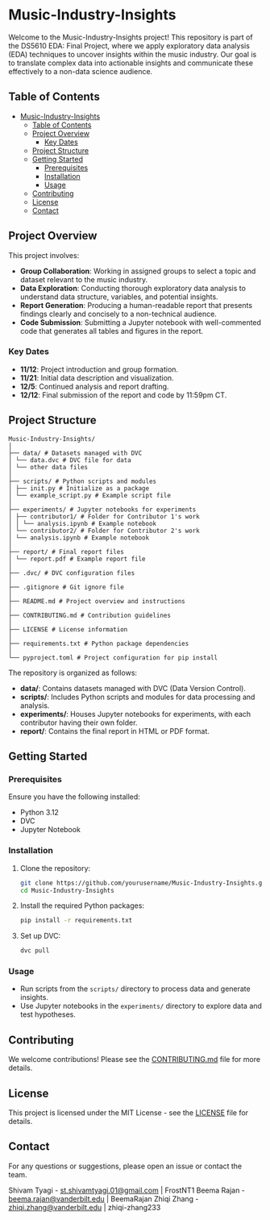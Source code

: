 # Music-Industry-Insights

Welcome to the Music-Industry-Insights project! This repository is part of the DS5610 EDA: Final Project, where we apply exploratory data analysis (EDA) techniques to uncover insights within the music industry. Our goal is to translate complex data into actionable insights and communicate these effectively to a non-data science audience.

## Table of Contents

- [Music-Industry-Insights](#music-industry-insights)
  - [Table of Contents](#table-of-contents)
  - [Project Overview](#project-overview)
    - [Key Dates](#key-dates)
  - [Project Structure](#project-structure)
  - [Getting Started](#getting-started)
    - [Prerequisites](#prerequisites)
    - [Installation](#installation)
    - [Usage](#usage)
  - [Contributing](#contributing)
  - [License](#license)
  - [Contact](#contact)

## Project Overview

This project involves:

- **Group Collaboration**: Working in assigned groups to select a topic and dataset relevant to the music industry.
- **Data Exploration**: Conducting thorough exploratory data analysis to understand data structure, variables, and potential insights.
- **Report Generation**: Producing a human-readable report that presents findings clearly and concisely to a non-technical audience.
- **Code Submission**: Submitting a Jupyter notebook with well-commented code that generates all tables and figures in the report.

### Key Dates

- **11/12**: Project introduction and group formation.
- **11/21**: Initial data description and visualization.
- **12/5**: Continued analysis and report drafting.
- **12/12**: Final submission of the report and code by 11:59pm CT.

## Project Structure
```
Music-Industry-Insights/
│
├── data/ # Datasets managed with DVC
│ └── data.dvc # DVC file for data
│ └── other data files
│
├── scripts/ # Python scripts and modules
│ ├── init.py # Initialize as a package
│ └── example_script.py # Example script file
│
├── experiments/ # Jupyter notebooks for experiments
│ ├── contributor1/ # Folder for Contributor 1's work
│ │ └── analysis.ipynb # Example notebook
│ └── contributor2/ # Folder for Contributor 2's work
│ └── analysis.ipynb # Example notebook
│
├── report/ # Final report files
│ └── report.pdf # Example report file
│
├── .dvc/ # DVC configuration files
│
├── .gitignore # Git ignore file
│
├── README.md # Project overview and instructions
│
├── CONTRIBUTING.md # Contribution guidelines
│
├── LICENSE # License information
│
├── requirements.txt # Python package dependencies
│
└── pyproject.toml # Project configuration for pip install
```

The repository is organized as follows:

- **data/**: Contains datasets managed with DVC (Data Version Control).
- **scripts/**: Includes Python scripts and modules for data processing and analysis.
- **experiments/**: Houses Jupyter notebooks for experiments, with each contributor having their own folder.
- **report/**: Contains the final report in HTML or PDF format.

## Getting Started

### Prerequisites

Ensure you have the following installed:

- Python 3.12
- DVC
- Jupyter Notebook

### Installation

1. Clone the repository:
   ```bash
   git clone https://github.com/yourusername/Music-Industry-Insights.git
   cd Music-Industry-Insights
   ```

2. Install the required Python packages:
   ```bash
   pip install -r requirements.txt
   ```

3. Set up DVC:
   ```bash
   dvc pull
   ```

### Usage

- Run scripts from the `scripts/` directory to process data and generate insights.
- Use Jupyter notebooks in the `experiments/` directory to explore data and test hypotheses.

## Contributing

We welcome contributions! Please see the [CONTRIBUTING.md](CONTRIBUTING.md) file for more details.

## License

This project is licensed under the MIT License - see the [LICENSE](LICENSE) file for details.

## Contact

For any questions or suggestions, please open an issue or contact the team.

Shivam Tyagi - st.shivamtyagi.01@gmail.com | FrostNT1
Beema Rajan - beema.rajan@vanderbilt.edu | BeemaRajan
Zhiqi Zhang - zhiqi.zhang@vanderbilt.edu | zhiqi-zhang233
